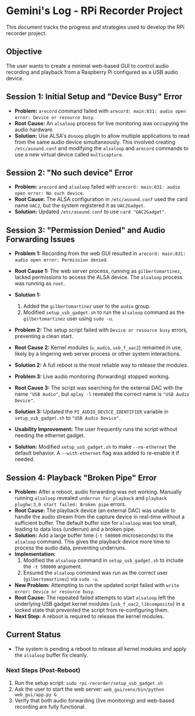 # Gemini's Log - RPi Recorder Project

This document tracks the progress and strategies used to develop the RPi recorder project.

## Objective

The user wants to create a minimal web-based GUI to control audio recording and playback from a Raspberry Pi configured as a USB audio device.

## Session 1: Initial Setup and "Device Busy" Error

*   **Problem:** `arecord` command failed with `arecord: main:831: audio open error: Device or resource busy`.
*   **Root Cause:** An `alsaloop` process for live monitoring was occupying the audio hardware.
*   **Solution:** Use ALSA's `dsnoop` plugin to allow multiple applications to read from the same audio device simultaneously. This involved creating `/etc/asound.conf` and modifying the `alsaloop` and `arecord` commands to use a new virtual device called `multicapture`.

## Session 2: "No such device" Error

*   **Problem:** `arecord` and `alsaloop` failed with `arecord: main:831: audio open error: No such device`.
*   **Root Cause:** The ALSA configuration in `/etc/asound.conf` used the card name `UAC2`, but the system registered it as `UAC2Gadget`.
*   **Solution:** Updated `/etc/asound.conf` to use `card "UAC2Gadget"`.

## Session 3: "Permission Denied" and Audio Forwarding Issues

*   **Problem 1:** Recording from the web GUI resulted in `arecord: main:831: audio open error: Permission denied`.
*   **Root Cause 1:** The web server process, running as `gilbertomartinez`, lacked permissions to access the ALSA device. The `alsaloop` process was running as `root`.
*   **Solution 1:**
    1.  Added the `gilbertomartinez` user to the `audio` group.
    2.  Modified `setup_usb_gadget.sh` to run the `alsaloop` command as the `gilbertomartinez` user using `sudo -u`.

*   **Problem 2:** The setup script failed with `Device or resource busy` errors, preventing a clean start.
*   **Root Cause 2:** Kernel modules (`u_audio`, `usb_f_uac2`) remained in use, likely by a lingering web server process or other system interactions.
*   **Solution 2:** A full reboot is the most reliable way to release the modules.

*   **Problem 3:** Live audio monitoring (forwarding) stopped working.
*   **Root Cause 3:** The script was searching for the external DAC with the name `"USB Audio"`, but `aplay -l` revealed the correct name is `"USB Audio Device"`.
*   **Solution 3:** Updated the `PI_AUDIO_DEVICE_IDENTIFIER` variable in `setup_usb_gadget.sh` to `"USB Audio Device"`.

*   **Usability Improvement:** The user frequently runs the script without needing the ethernet gadget.
*   **Solution:** Modified `setup_usb_gadget.sh` to make `--no-ethernet` the default behavior. A `--with-ethernet` flag was added to re-enable it if needed.

## Session 4: Playback "Broken Pipe" Error

*   **Problem:** After a reboot, audio forwarding was not working. Manually running `alsaloop` revealed `underrun for playback` and `playback plughw:3,0 start failed: Broken pipe` errors.
*   **Root Cause:** The playback device (an external DAC) was unable to handle the audio stream from the capture device in real-time without a sufficient buffer. The default buffer size for `alsaloop` was too small, leading to data loss (underrun) and a broken pipe.
*   **Solution:** Add a large buffer time (`-t 500000` microseconds) to the `alsaloop` command. This gives the playback device more time to process the audio data, preventing underruns.
*   **Implementation:**
    1.  Modified the `alsaloop` command in `setup_usb_gadget.sh` to include the `-t 500000` argument.
    2.  Ensured the `alsaloop` command was run as the correct user (`gilbertomartinez`) via `sudo -u`.
*   **New Problem:** Attempting to run the updated script failed with `write error: Device or resource busy`.
*   **Root Cause:** The repeated failed attempts to start `alsaloop` left the underlying USB gadget kernel modules (`usb_f_uac2`, `libcomposite`) in a locked state that prevented the script from re-configuring them.
*   **Next Step:** A reboot is required to release the kernel modules.

## Current Status

*   The system is pending a reboot to release all kernel modules and apply the `alsaloop` buffer fix cleanly.

### Next Steps (Post-Reboot)

1.  Run the setup script: `sudo rpi-recorder/setup_usb_gadget.sh`
2.  Ask the user to start the web server: `web_gui/venv/bin/python web_gui/app.py &`
3.  Verify that both audio forwarding (live monitoring) and web-based recording are fully functional.
